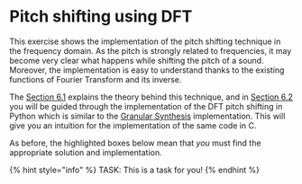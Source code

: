 # Pitch shifting using DFT

This exercise shows the implementation of the pitch shifting technique in the frequency domain. As the pitch is strongly related to frequencies, it may become very clear what happens while shifting the pitch of a sound. Moreover, the implementation is easy to understand thanks to the existing functions of Fourier Transform and its inverse. 

The [Section 6.1](theory.md) explains the theory behind this technique, and in [Section 6.2](implementation.md) you will be guided through the implementation of the DFT pitch shifting in Python which is similar to the [Granular Synthesis](granular-synthesis.md) implementation. This will give you an intuition for the implementation of the same code in C.

As before, the highlighted boxes below mean that _you_ must find the appropriate solution and implementation.

{% hint style="info" %}
TASK: This is a task for you!
{% endhint %}

